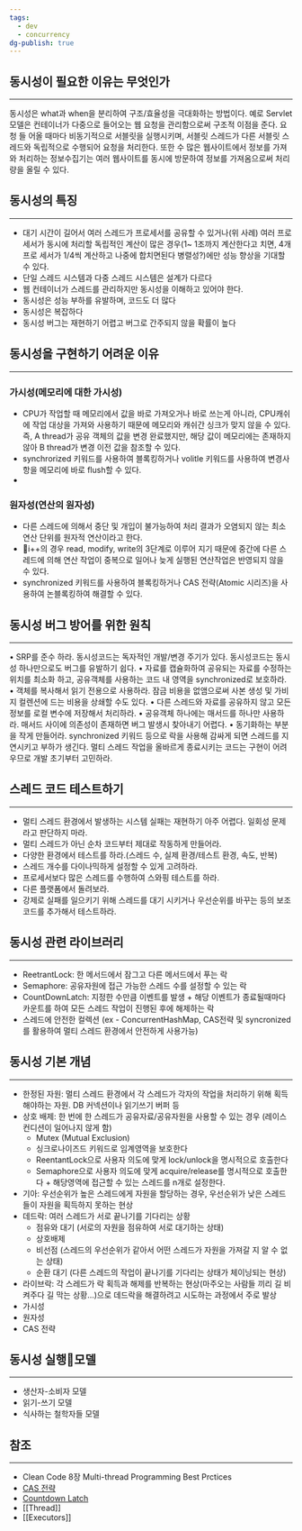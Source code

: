 ```yaml
---
tags:
  - dev
  - concurrency
dg-publish: true
---
```

## 동시성이 필요한 이유는 무엇인가
---
동시성은 what과 when을 분리하여 구조/효율성을 극대화하는 방법이다. 예로 Servlet 모델은 컨테이너가 다중으로 들어오는 웹 요청을 관리함으로써 구조적 이점을 준다. 요청 들 어올 때마다 비동기적으로 서블릿을 실행시키며, 서블릿 스레드가 다른 서블릿 스레드와 독립적으로 수행되어 요청을 처리한다. 또한 수 많은 웹사이트에서 정보를 가져와 처리하는 정보수집기는 여러 웹사이트를 동시에 방문하여 정보를 가져옴으로써 처리량을 올릴 수 있다.
## 동시성의 특징
---
- 대기 시간이 길어서 여러 스레드가 프로세서를 공유할 수 있거나(위 사례) 여러 프로세서가 동시에 처리할 독립적인 계산이 많은 경우(1~ 1조까지 계산한다고 치면, 4개 프로 세서가 1/4씩 계산하고 나중에 합치면된다 병렬성?)에만 성능 향상을 기대할 수 있다.
- 단일 스레드 시스템과 다중 스레드 시스템은 설계가 다르다
- 웹 컨테이너가 스레드를 관리하지만 동시성을 이해하고 있어야 한다.
- 동시성은 성능 부하를 유발하며, 코드도 더 많다
- 동시성은 복잡하다
- 동시성 버그는 재현하기 어렵고 버그로 간주되지 않을 확률이 높다
## 동시성을 구현하기 어려운 이유
---
### 가시성(메모리에 대한 가시성)
- CPU가 작업할 때 메모리에서 값을 바로 가져오거나 바로 쓰는게 아니라, CPU캐쉬에 작업 대상을 가져와 사용하기 때문에 메모리와 캐쉬간 싱크가 맞지 않을 수 있다. 즉, A thread가 공유 객체의 값을 변경 완료했지만, 해당 값이 메모리에는 존재하지 않아 B thread가 변경 이전 값을 참조할 수 있다.
- synchrorized 키워드를 사용하여 블록킹하거나 volitle 키워드를 사용하여 변경사항을 메모리에 바로 flush할 수 있다.
- 
### 원자성(연산의 원자성)
- 다른 스레드에 의해서 중단 및 개입이 불가능하여 처리 결과가 오염되지 않는 최소 연산 단위를 원자적 연산이라고 한다.
- i++의 경우 read, modify, write의 3단계로 이루어 지기 때문에 중간에 다른 스레드에 의해 연산 작업이 중복으로 일어나 늦게 실행된 연산작업은 반영되지 않을 수 있다.
- synchronized 키워드를 사용하여 블록킹하거나 CAS 전략(Atomic 시리즈)을 사용하여 논블록킹하여 해결할 수 있다. 
## 동시성 버그 방어를 위한 원칙
---
• SRP를 준수 하라. 동시성코드는 독자적인 개발/변경 주기가 있다. 동시성코드는 동시성 하나만으로도 버그를 유발하기 쉽다.
• 자료를 캡슐화하여 공유되는 자료를 수정하는 위치를 최소화 하고, 공유객체를 사용하는 코드 내 영역을 synchronized로 보호하라.
• 객체를 복사해서 읽기 전용으로 사용하라. 잠금 비용을 없앰으로써 사본 생성 및 가비지 컬렌션에 드는 비용을 상쇄할 수도 있다.
• 다른 스레드와 자료를 공유하지 않고 모든 정보를 로컬 변수에 저장해서 처리하라.
• 공유객체 하나에는 매서드를 하나만 사용하라. 매서드 사이에 의존성이 존재하면 버그 발생시 찾아내기 어렵다.
• 동기화하는 부분을 작게 만들어라. synchronized 키워드 등으로 락을 사용해 감싸게 되면 스레드를 지연시키고 부하가 생긴다.
멀티 스레드 작업을 올바르게 종료시키는 코드는 구현이 어려우므로 개발 초기부터 고민하라.
## 스레드 코드 테스트하기
---
- 멀티 스레드 환경에서 발생하는 시스템 실패는 재현하기 아주 어렵다. 일회성 문제라고 판단하지 마라.
- 멀티 스레드가 아닌 순차 코드부터 제대로 작동하게 만들어라.
- 다양한 환경에서 테스트를 하라.(스레드 수, 실제 환경/테스트 환경, 속도, 반복)
- 스레드 개수를 다이나믹하게 설정할 수 있게 고려하라.
- 프로세서보다 많은 스레드를 수행하여 스와핑 테스트를 하라.
- 다른 플랫폼에서 돌려보라.
- 강제로 실패를 일으키기 위해 스레드를 대기 시키거나 우선순위를 바꾸는 등의 보조 코드를 추가해서 테스트하라.
## 동시성 관련 라이브러리
---
- ReetrantLock: 한 메서드에서 잠그고 다른 메서드에서 푸는 락
- Semaphore: 공유자원에 접근 가능한 스레드 수를 설정할 수 있는 락
- CountDownLatch: 지정한 수만큼 이벤트를 발생 + 해당 이벤트가 종료될때마다 카운트를 하여 모든 스레드 작업이 진행된 후에 해제하는 락
- 스레드에 안전한 컬렉션 (ex - ConcurrentHashMap, CAS전략 및 syncronized를 활용하여 멀티 스레드 환경에서 안전하게 사용가능)
## 동시성 기본 개념
--- 
- 한정된 자원: 멀티 스레드 환경에서 각 스레드가 각자의 작업을 처리하기 위해 획득해야하는 자원. DB 커넥션이나 읽기쓰기 버퍼 등
- 상호 배제: 한 번에 한 스레드가 공유자료/공유자원을 사용할 수 있는 경우 (레이스 컨디션이 일어나지 않게 함)
	- Mutex (Mutual Exclusion)
	- 싱크로나이즈드 키워드로 임계영역을 보호한다
	- ReentantLock으로 사용자 의도에 맞게 lock/unlock을 명시적으로 호출한다
	- Semaphore으로 사용자 의도에 맞게 acquire/release를 명시적으로 호출한다 + 해당영역에 접근할 수 있는 스레드를 n개로 설정한다.
- 기아: 우선순위가 높은 스레드에게 자원을 할당하는 경우, 우선순위가 낮은 스레드들이 자원을 획득하지 못하는 현상
- 데드락: 여러 스레드가 서로 끝나기를 기다리는 상황
	- 점유와 대기 (서로의 자원을 점유하여 서로 대기하는 상태)
	- 상호배제
	- 비선점 (스레드의 우선순위가 같아서 어떤 스레드가 자원을 가져갈 지 알 수 없는 상태)
	- 순환 대기 (다른 스레드의 작업이 끝나기를 기다리는 상태가 체이닝되는 현상)
-  라이브락: 각 스레드가 락 획득과 해제를 반복하는 현상(마주오는 사람들 끼리 길 비켜주다 길 막는 상황...)으로 데드락을 해결하려고 시도하는 과정에서 주로 발상
- 가시성
- 원자성
- CAS 전략
## 동시성 실행모델
---
- 생산자-소비자 모델
- 읽기-쓰기 모델
- 식사하는 철학자들 모델
## 참조
---
- Clean Code 8장 Multi-thread Programming Best Prctices
- [CAS 전략](http://tutorials.jenkov.com/java-concurrency/compare-and-swap.html)
- [Countdown Latch](https://velog.io/@sa1341/CountDownLatch-%ED%81%B4%EB%9%98%EC%84%A4)
- [[Thread]]
- [[Executors]]
